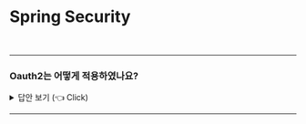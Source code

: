 # Spring Security
<br>

-----------------------
### Oauth2는 어떻게 적용하였나요? 

<details>
   <summary> 답안 보기 (👈 Click)</summary>
<br />

-----------------------
+
</details>

-----------------------
